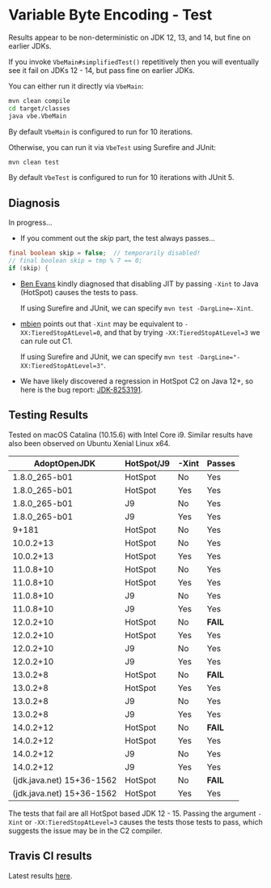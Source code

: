 # Variable Byte Encoding - Test

Results appear to be non-deterministic on JDK 12, 13, and 14, but fine on earlier JDKs.

If you invoke `VbeMain#simplifiedTest()` repetitively then you will eventually see it fail on JDKs 12 - 14, but pass fine on earlier JDKs.

You can either run it directly via `VbeMain`:
```bash
mvn clean compile
cd target/classes
java vbe.VbeMain
```
By default `VbeMain` is configured to run for 10 iterations.

Otherwise, you can run it via `VbeTest` using Surefire and JUnit:
```bash
mvn clean test
```
By default `VbeTest` is configured to run for 10 iterations with JUnit 5.

## Diagnosis

In progress...

* If you comment out the *skip* part, the test always passes...
```java
final boolean skip = false;  // temporarily disabled!
// final boolean skip = tmp % 7 == 0;
if (skip) {
```

* [Ben Evans](https://github.com/kittylyst) kindly diagnosed that disabling JIT
by passing `-Xint` to Java (HotSpot) causes the tests to pass.
    
    If using Surefire and JUnit, we can specify `mvn test -DargLine=-Xint`.
    
* [mbien](https://github.com/) points out that `-Xint` may be equivalent to `-XX:TieredStopAtLevel=0`,
and that by trying `-XX:TieredStopAtLevel=3` we can rule out C1.

    If using Surefire and JUnit, we can specify `mvn test -DargLine="-XX:TieredStopAtLevel=3"`.

* We have likely discovered a regression in HotSpot C2 on Java 12+, so here is the bug report: [JDK-8253191](https://bugs.openjdk.java.net/browse/JDK-8253191).

## Testing Results

Tested on macOS Catalina (10.15.6) with Intel Core i9. Similar results have also been observed on Ubuntu Xenial Linux x64.

| AdoptOpenJDK  | HotSpot/J9 | -Xint | Passes |
|---------------|------------|-------|--------|
| 1.8.0_265-b01 | HotSpot    | No    | Yes    |
| 1.8.0_265-b01 | HotSpot    | Yes   | Yes    |
| 1.8.0_265-b01 | J9         | No    | Yes    |
| 1.8.0_265-b01 | J9         | Yes   | Yes    |
| 9+181         | HotSpot    | No    | Yes    |
| 10.0.2+13     | HotSpot    | No    | Yes    |
| 10.0.2+13     | HotSpot    | Yes   | Yes    |
| 11.0.8+10     | HotSpot    | No    | Yes    |
| 11.0.8+10     | HotSpot    | Yes   | Yes    |
| 11.0.8+10     | J9         | No    | Yes    |
| 11.0.8+10     | J9         | Yes   | Yes    |
| 12.0.2+10     | HotSpot    | No    | **FAIL**   |
| 12.0.2+10     | HotSpot    | Yes   | Yes    |
| 12.0.2+10     | J9         | No    | Yes    |
| 12.0.2+10     | J9         | Yes   | Yes    |
| 13.0.2+8      | HotSpot    | No    | **FAIL**   |
| 13.0.2+8      | HotSpot    | Yes   | Yes    |
| 13.0.2+8      | J9         | No    | Yes    |
| 13.0.2+8      | J9         | Yes   | Yes    |
| 14.0.2+12     | HotSpot    | No    | **FAIL**   |
| 14.0.2+12     | HotSpot    | Yes   | Yes    |
| 14.0.2+12     | J9         | No    | Yes    |
| 14.0.2+12     | J9         | Yes   | Yes    |
| (jdk.java.net) 15+36-1562    | HotSpot    | No    | **FAIL**   |
| (jdk.java.net) 15+36-1562    | HotSpot    | Yes   | Yes    |

The tests that fail are all HotSpot based JDK 12 - 15. Passing the argument `-Xint` or `-XX:TieredStopAtLevel=3` causes
the tests those tests to pass, which suggests the issue may be in the C2 compiler. 

## Travis CI results

Latest results [here](https://travis-ci.com/github/adamretter/vbe-test).
